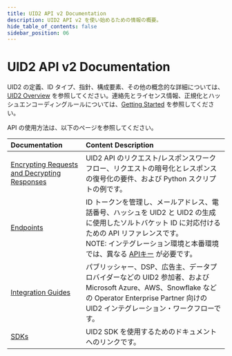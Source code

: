 ```yaml
---
title: UID2 API v2 Documentation
description: UID2 API v2 を使い始めるための情報の概要。
hide_table_of_contents: false
sidebar_position: 06
---
```


# UID2 API v2 Documentation

UID2 の定義、ID タイプ、指針、構成要素、その他の概念的な詳細については、[UID2 Overview](intro.md) を参照してください。連絡先とライセンス情報、正規化とハッシュエンコーディングルールについては、[Getting Started](/docs/category/getting-started) を参照してください。

API の使用方法は、以下のページを参照してください。

| Documentation | Content Description |
| :--- | :--- |
| [Encrypting Requests and Decrypting Responses](getting-started/gs-encryption-decryption.md) | UID2 API のリクエスト/レスポンスワークフロー、リクエストの暗号化とレスポンスの復号化の要件、および Python スクリプトの例です。 |
| [Endpoints](endpoints/summary-endpoints.md) | ID トークンを管理し、メールアドレス、電話番号、ハッシュを UID2 と UID2 の生成に使用したソルトバケット ID に対応付けるための API リファレンスです。<br/>NOTE: インテグレーション環境と本番環境では、異なる [APIキー](ref-info/glossary-uid.md#gl-api-key) が必要です。 |
| [Integration Guides](guides/summary-guides.md) | パブリッシャー、DSP、広告主、データプロバイダーなどの UID2 参加者、および Microsoft Azure、AWS、Snowflake などの Operator Enterprise Partner 向けの UID2 インテグレーション・ワークフローです。 |
| [SDKs](sdks/summary-sdks.md) | UID2 SDK を使用するためのドキュメントへのリンクです。 |